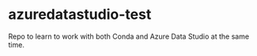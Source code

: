 # azuredatastudio-test

Repo to learn to work with both Conda and Azure Data Studio at the same time.

